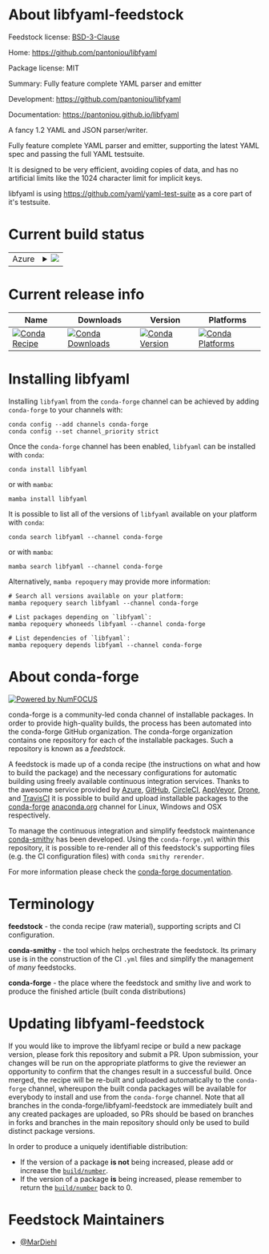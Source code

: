 About libfyaml-feedstock
========================

Feedstock license: [BSD-3-Clause](https://github.com/conda-forge/libfyaml-feedstock/blob/main/LICENSE.txt)

Home: https://github.com/pantoniou/libfyaml

Package license: MIT

Summary: Fully feature complete YAML parser and emitter

Development: https://github.com/pantoniou/libfyaml

Documentation: https://pantoniou.github.io/libfyaml

A fancy 1.2 YAML and JSON parser/writer.

Fully feature complete YAML parser and emitter, supporting the latest
YAML spec and passing the full YAML testsuite.

It is designed to be very efficient, avoiding copies of data, and
has no artificial limits like the 1024 character limit for implicit keys.

libfyaml is using <https://github.com/yaml/yaml-test-suite>
as a core part of it's testsuite.


Current build status
====================


<table>
    
  <tr>
    <td>Azure</td>
    <td>
      <details>
        <summary>
          <a href="https://dev.azure.com/conda-forge/feedstock-builds/_build/latest?definitionId=15971&branchName=main">
            <img src="https://dev.azure.com/conda-forge/feedstock-builds/_apis/build/status/libfyaml-feedstock?branchName=main">
          </a>
        </summary>
        <table>
          <thead><tr><th>Variant</th><th>Status</th></tr></thead>
          <tbody><tr>
              <td>linux_64</td>
              <td>
                <a href="https://dev.azure.com/conda-forge/feedstock-builds/_build/latest?definitionId=15971&branchName=main">
                  <img src="https://dev.azure.com/conda-forge/feedstock-builds/_apis/build/status/libfyaml-feedstock?branchName=main&jobName=linux&configuration=linux%20linux_64_" alt="variant">
                </a>
              </td>
            </tr><tr>
              <td>linux_aarch64</td>
              <td>
                <a href="https://dev.azure.com/conda-forge/feedstock-builds/_build/latest?definitionId=15971&branchName=main">
                  <img src="https://dev.azure.com/conda-forge/feedstock-builds/_apis/build/status/libfyaml-feedstock?branchName=main&jobName=linux&configuration=linux%20linux_aarch64_" alt="variant">
                </a>
              </td>
            </tr><tr>
              <td>linux_ppc64le</td>
              <td>
                <a href="https://dev.azure.com/conda-forge/feedstock-builds/_build/latest?definitionId=15971&branchName=main">
                  <img src="https://dev.azure.com/conda-forge/feedstock-builds/_apis/build/status/libfyaml-feedstock?branchName=main&jobName=linux&configuration=linux%20linux_ppc64le_" alt="variant">
                </a>
              </td>
            </tr><tr>
              <td>osx_64</td>
              <td>
                <a href="https://dev.azure.com/conda-forge/feedstock-builds/_build/latest?definitionId=15971&branchName=main">
                  <img src="https://dev.azure.com/conda-forge/feedstock-builds/_apis/build/status/libfyaml-feedstock?branchName=main&jobName=osx&configuration=osx%20osx_64_" alt="variant">
                </a>
              </td>
            </tr><tr>
              <td>osx_arm64</td>
              <td>
                <a href="https://dev.azure.com/conda-forge/feedstock-builds/_build/latest?definitionId=15971&branchName=main">
                  <img src="https://dev.azure.com/conda-forge/feedstock-builds/_apis/build/status/libfyaml-feedstock?branchName=main&jobName=osx&configuration=osx%20osx_arm64_" alt="variant">
                </a>
              </td>
            </tr>
          </tbody>
        </table>
      </details>
    </td>
  </tr>
</table>

Current release info
====================

| Name | Downloads | Version | Platforms |
| --- | --- | --- | --- |
| [![Conda Recipe](https://img.shields.io/badge/recipe-libfyaml-green.svg)](https://anaconda.org/conda-forge/libfyaml) | [![Conda Downloads](https://img.shields.io/conda/dn/conda-forge/libfyaml.svg)](https://anaconda.org/conda-forge/libfyaml) | [![Conda Version](https://img.shields.io/conda/vn/conda-forge/libfyaml.svg)](https://anaconda.org/conda-forge/libfyaml) | [![Conda Platforms](https://img.shields.io/conda/pn/conda-forge/libfyaml.svg)](https://anaconda.org/conda-forge/libfyaml) |

Installing libfyaml
===================

Installing `libfyaml` from the `conda-forge` channel can be achieved by adding `conda-forge` to your channels with:

```
conda config --add channels conda-forge
conda config --set channel_priority strict
```

Once the `conda-forge` channel has been enabled, `libfyaml` can be installed with `conda`:

```
conda install libfyaml
```

or with `mamba`:

```
mamba install libfyaml
```

It is possible to list all of the versions of `libfyaml` available on your platform with `conda`:

```
conda search libfyaml --channel conda-forge
```

or with `mamba`:

```
mamba search libfyaml --channel conda-forge
```

Alternatively, `mamba repoquery` may provide more information:

```
# Search all versions available on your platform:
mamba repoquery search libfyaml --channel conda-forge

# List packages depending on `libfyaml`:
mamba repoquery whoneeds libfyaml --channel conda-forge

# List dependencies of `libfyaml`:
mamba repoquery depends libfyaml --channel conda-forge
```


About conda-forge
=================

[![Powered by
NumFOCUS](https://img.shields.io/badge/powered%20by-NumFOCUS-orange.svg?style=flat&colorA=E1523D&colorB=007D8A)](https://numfocus.org)

conda-forge is a community-led conda channel of installable packages.
In order to provide high-quality builds, the process has been automated into the
conda-forge GitHub organization. The conda-forge organization contains one repository
for each of the installable packages. Such a repository is known as a *feedstock*.

A feedstock is made up of a conda recipe (the instructions on what and how to build
the package) and the necessary configurations for automatic building using freely
available continuous integration services. Thanks to the awesome service provided by
[Azure](https://azure.microsoft.com/en-us/services/devops/), [GitHub](https://github.com/),
[CircleCI](https://circleci.com/), [AppVeyor](https://www.appveyor.com/),
[Drone](https://cloud.drone.io/welcome), and [TravisCI](https://travis-ci.com/)
it is possible to build and upload installable packages to the
[conda-forge](https://anaconda.org/conda-forge) [anaconda.org](https://anaconda.org/)
channel for Linux, Windows and OSX respectively.

To manage the continuous integration and simplify feedstock maintenance
[conda-smithy](https://github.com/conda-forge/conda-smithy) has been developed.
Using the ``conda-forge.yml`` within this repository, it is possible to re-render all of
this feedstock's supporting files (e.g. the CI configuration files) with ``conda smithy rerender``.

For more information please check the [conda-forge documentation](https://conda-forge.org/docs/).

Terminology
===========

**feedstock** - the conda recipe (raw material), supporting scripts and CI configuration.

**conda-smithy** - the tool which helps orchestrate the feedstock.
                   Its primary use is in the construction of the CI ``.yml`` files
                   and simplify the management of *many* feedstocks.

**conda-forge** - the place where the feedstock and smithy live and work to
                  produce the finished article (built conda distributions)


Updating libfyaml-feedstock
===========================

If you would like to improve the libfyaml recipe or build a new
package version, please fork this repository and submit a PR. Upon submission,
your changes will be run on the appropriate platforms to give the reviewer an
opportunity to confirm that the changes result in a successful build. Once
merged, the recipe will be re-built and uploaded automatically to the
`conda-forge` channel, whereupon the built conda packages will be available for
everybody to install and use from the `conda-forge` channel.
Note that all branches in the conda-forge/libfyaml-feedstock are
immediately built and any created packages are uploaded, so PRs should be based
on branches in forks and branches in the main repository should only be used to
build distinct package versions.

In order to produce a uniquely identifiable distribution:
 * If the version of a package **is not** being increased, please add or increase
   the [``build/number``](https://docs.conda.io/projects/conda-build/en/latest/resources/define-metadata.html#build-number-and-string).
 * If the version of a package **is** being increased, please remember to return
   the [``build/number``](https://docs.conda.io/projects/conda-build/en/latest/resources/define-metadata.html#build-number-and-string)
   back to 0.

Feedstock Maintainers
=====================

* [@MarDiehl](https://github.com/MarDiehl/)

